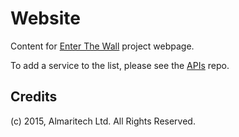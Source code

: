 # Website

Content for [Enter The Wall](http://www.enterthewall.net) project webpage.

To add a service to the list, please see the [APIs](https://github.com/EnterTheWall/apis) repo.

## Credits

(c) 2015, Almaritech Ltd. All Rights Reserved.

